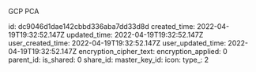 GCP PCA

id: dc9046d1dae142cbbd336aba7dd33d8d
created_time: 2022-04-19T19:32:52.147Z
updated_time: 2022-04-19T19:32:52.147Z
user_created_time: 2022-04-19T19:32:52.147Z
user_updated_time: 2022-04-19T19:32:52.147Z
encryption_cipher_text: 
encryption_applied: 0
parent_id: 
is_shared: 0
share_id: 
master_key_id: 
icon: 
type_: 2